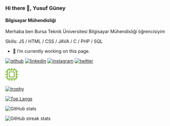 ### Hi there 👋, Yusuf Güney
#### Bilgisayar Mühendisliği
Merhaba ben Bursa Teknik Üniversitesi Bilgisayar Mühendisliği öğrencisiyim

Skills: JS / HTML / CSS / JAVA / C / PHP / SQL

- 🔭 I’m currently working on this page. 


[<img src='https://cdn.jsdelivr.net/npm/simple-icons@3.0.1/icons/github.svg' alt='github' height='40'>](https://github.com/Yusuf-Guney) [<img src='https://cdn.jsdelivr.net/npm/simple-icons@3.0.1/icons/linkedin.svg' alt='linkedin' height='40'>](https://www.linkedin.com/in/https://www.linkedin.com/in/yusuf-g%C3%BCney-854ab1252?lipi=urn%3Ali%3Apage%3Ad_flagship3_profile_view_base_contact_details%3BzM1Gc6gfTAmYMa%2BUUljRjg%3D%3D/) [<img src='https://cdn.jsdelivr.net/npm/simple-icons@3.0.1/icons/instagram.svg' alt='instagram' height='40'>](https://www.instagram.com/yusufg._n._y/)  [<img src='https://cdn.jsdelivr.net/npm/simple-icons@3.0.1/icons/twitter.svg' alt='twitter' height='40'>](https://twitter.com/yusuf_guney52)  

<a href='https://docs.github.com/en/developers'><img src='https://raw.githubusercontent.com/acervenky/animated-github-badges/master/assets/devbadge.gif' width='40' height='40'></a> 

[![trophy](https://github-profile-trophy.vercel.app/?username=Yusuf-Guney)](https://github.com/ryo-ma/github-profile-trophy)

[![Top Langs](https://github-readme-stats.vercel.app/api/top-langs/?username=Yusuf-Guney)](https://github.com/anuraghazra/github-readme-stats)

![GitHub stats](https://github-readme-stats.vercel.app/api?username=Yusuf-Guney&show_icons=true)  

![GitHub streak stats](https://streak-stats.demolab.com/?user=Yusuf-Guney)  

